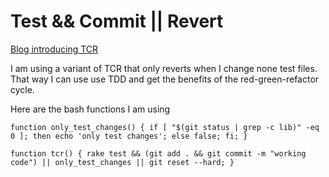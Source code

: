 # Test && Commit || Revert
[Blog introducing TCR](https://medium.com/@tdeniffel/tcr-test-commit-revert-a-test-alternative-to-tdd-6e6b03c22bec)

I am using a variant of TCR that only reverts when I change none test files. That way I can use use TDD and get the benefits of the red-green-refactor cycle.

Here are the bash functions I am using
```
function only_test_changes() { if [ "$(git status | grep -c lib)" -eq 0 ]; then echo 'only test changes'; else false; fi; }

function tcr() { rake test && (git add . && git commit -m "working code") || only_test_changes || git reset --hard; }
```
